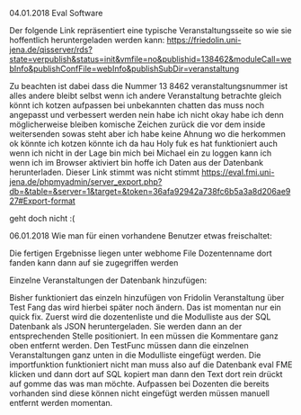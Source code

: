 04.01.2018
Eval Software

Der folgende Link repräsentiert eine typische Veranstaltungsseite so wie sie hoffentlich heruntergeladen werden kann: 
https://friedolin.uni-jena.de/qisserver/rds?state=verpublish&status=init&vmfile=no&publishid=138462&moduleCall=webInfo&publishConfFile=webInfo&publishSubDir=veranstaltung 

Zu beachten ist dabei dass die Nummer 13 8462 veranstaltungsnummer ist alles andere bleibt selbst wenn ich andere Veranstaltung betrachte gleich könnt ich kotzen aufpassen bei unbekannten chatten das muss noch angepasst und verbessert werden nein habe ich nicht okay habe ich denn möglicherweise bleiben komische Zeichen zurück die vor dem inside weitersenden sowas steht aber ich habe keine Ahnung wo die herkommen ok könnte ich kotzen könnte ich da hau 
Holy fuk es hat funktioniert auch wenn ich nicht in der Lage bin mich bei Michael ein zu loggen kann ich wenn ich im Browser aktiviert bin hoffe ich Daten aus der Datenbank herunterladen. 
Dieser Link stimmt was nicht stimmt
https://eval.fmi.uni-jena.de/phpmyadmin/server_export.php?db=&table=&server=1&target=&token=36afa92942a738fc6b5a3a8d206ae927#Export-format

geht doch nicht :(

06.01.2018
Wie man für einen vorhandene Benutzer etwas freischaltet: 

Die fertigen Ergebnisse liegen unter webhome File Dozentenname dort fanden kann dann auf sie zugegriffen werden 

Einzelne Veranstaltungen der Datenbank hinzufügen: 

Bisher funktioniert das einzeln hinzufügen von Fridolin Veranstaltung über Test Fang das wird hierbei später noch ändern. 
Das ist momentan nur ein quick fix. Zuerst wird die dozentenliste und die Modulliste aus der SQL Datenbank als JSON heruntergeladen. Sie werden dann an der entsprechenden Stelle positioniert. In een müssen die Kommentare ganz oben entfernt werden. Den TestFunc müssen dann die einzelnen Veranstaltungen ganz unten in die Modulliste eingefügt werden.  Die importfunktion funktioniert nicht man muss also auf die Datenbank eval FME klicken und dann dort auf SQL kopiert man dann den Text dort rein drückt auf gomme das was man möchte. Aufpassen bei Dozenten die bereits vorhanden sind diese können nicht eingefügt werden müssen manuell entfernt werden momentan.